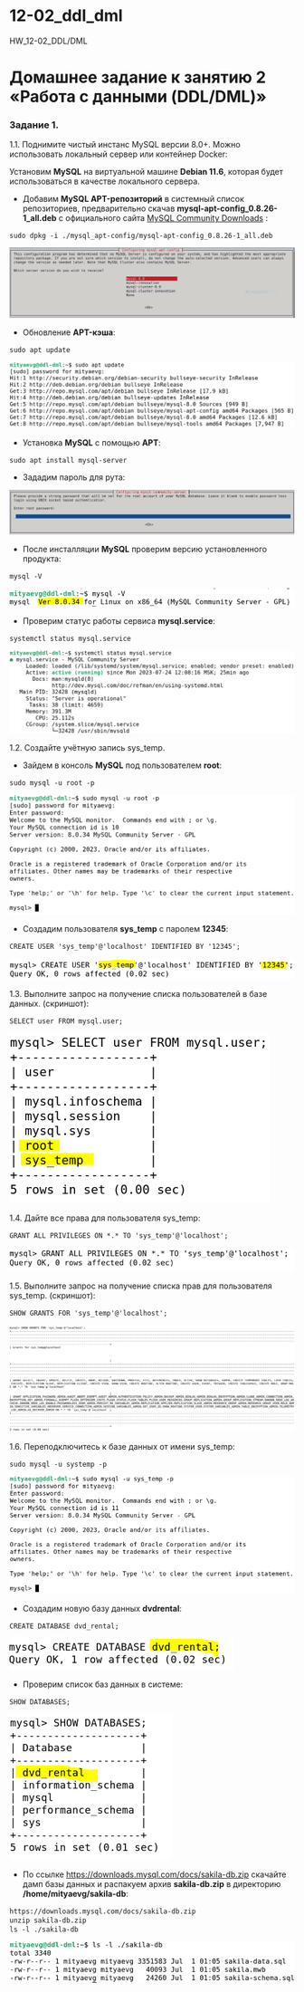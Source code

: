 # 12-02_ddl_dml
HW_12-02_DDL/DML

# Домашнее задание к занятию 2 «Работа с данными (DDL/DML)»

### Задание 1.
1.1. Поднимите чистый инстанс MySQL версии 8.0+. Можно использовать локальный сервер или контейнер Docker:

Установим **MySQL** на виртуальной машине **Debian 11.6**, которая будет использоваться в качестве локального
сервера.

- Добавим **MySQL APT-репозиторий** в системный список репозиториев, предварительно скачав **mysql-apt-config_0.8.26-1_all.deb**
  с официального сайта [MySQL Community Downloads](https://dev.mysql.com/downloads/file/?id=521319) :
```
sudo dpkg -i ./mysql_apt-config/mysql-apt-config_0.8.26-1_all.deb
```
<kbd>![](img/mysql_apt_config_installation.png)</kbd>  

- Обновление **APT-кэша**:
```
sudo apt update
```
<kbd>![](img/mysql_apt_repos_update.png)</kbd>
- Установка **MySQL** с помощью **APT**:
```
sudo apt install mysql-server
```
- Зададим пароль для рута:
  
<kbd>![](img/mysql_server_installation_root_password.png)</kbd>

- После инсталляции **MySQL** проверим версию установленного продукта:
```
mysql -V
```
<kbd>![](img/mysql_version.png)</kbd>

- Проверим статус работы сервиса **mysql.service**:
```
systemctl status mysql.service
```
<kbd>![](img/mysql_service_status.png)</kbd>

1.2. Создайте учётную запись sys_temp.
- Зайдем в консоль **MySQL** под пользователем **root**:
```
sudo mysql -u root -p
```
<kbd>![](img/mysql_console_root.png)</kbd>

- Создадим пользователя **sys_temp** c паролем **12345**:
```
CREATE USER 'sys_temp'@'localhost' IDENTIFIED BY '12345';
```
<kbd>![](img/create_user_sys_temp.png)</kbd>

1.3. Выполните запрос на получение списка пользователей в базе данных. (скриншот):
```
SELECT user FROM mysql.user;
```
<kbd>![](img/select_user.png)</kbd>

1.4. Дайте все права для пользователя sys_temp:
```
GRANT ALL PRIVILEGES ON *.* TO 'sys_temp'@'localhost';
```
<kbd>![](img/sys_temp_grant_all_privileges.png)</kbd>

1.5. Выполните запрос на получение списка прав для пользователя sys_temp. (скриншот):
```
SHOW GRANTS FOR 'sys_temp'@'localhost';
```
<kbd>![](img/show_grants_sys_temp.png)</kbd>

1.6. Переподключитесь к базе данных от имени sys_temp:
```
sudo mysql -u systemp -p
```
<kbd>![](img/sys_temp_db_log_in.png)</kbd>

- Создадим новую базу данных **dvdrental**:
```
CREATE DATABASE dvd_rental;
```
<kbd>![](img/create_db_dvd_rental.png)</kbd>

- Проверим список баз данных в системе:
```
SHOW DATABASES;
```
<kbd>![](img/show_databases_dvd_rental.png)</kbd>

- По ссылке https://downloads.mysql.com/docs/sakila-db.zip скачайте дамп базы данных и распакуем архив
  **sakila-db.zip** в директорию **/home/mityaevg/sakila-db**:
```
https://downloads.mysql.com/docs/sakila-db.zip
unzip sakila-db.zip
ls -l ./sakila-db
```
<kbd>![](img/ls-l_sakila-db.png)</kbd>
